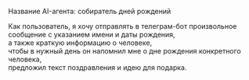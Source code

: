 Название AI-агента: собиратель дней рождений  

Как пользователь, я хочу отправлять в телеграм-бот произвольное сообщение с указанием имени и даты рождения,  
а также краткую информацию о человеке,  
чтобы в нужный день он напомнил мне о дне рождения конкретного человека,  
предложил текст поздравления и идею для подарка.